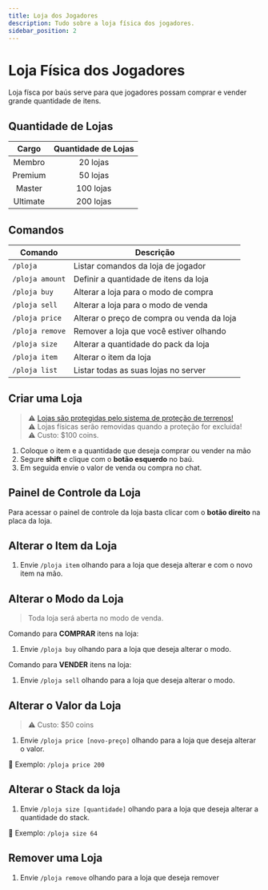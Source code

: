 ```yaml
---
title: Loja dos Jogadores
description: Tudo sobre a loja física dos jogadores.
sidebar_position: 2
---
```


# Loja Física dos Jogadores

Loja físca por baús serve para que jogadores possam comprar e vender grande quantidade de itens.

## Quantidade de Lojas

| Cargo    | Quantidade de Lojas |
| :------: | :-----------------: |
| Membro   | 20 lojas            |
| Premium  | 50 lojas            |
| Master   | 100 lojas           |
| Ultimate | 200 lojas           |

## Comandos

| Comando | Descrição |
| ------- | --------- |
| `/ploja` | Listar comandos da loja de jogador |
| `/ploja amount` | Definir a quantidade de itens da loja |
| `/ploja buy` | Alterar a loja para o modo de compra |
| `/ploja sell` | Alterar a loja para o modo de venda |
| `/ploja price` | Alterar o preço de compra ou venda da loja |
| `/ploja remove` | Remover a loja que você estiver olhando |
| `/ploja size` | Alterar a quantidade do pack da loja |
| `/ploja item` | Alterar o item da loja |
| `/ploja list` | Listar todas as suas lojas no server |

## Criar uma Loja

> ⚠️ [Lojas são protegidas pelo sistema de proteção de terrenos!](../protecao/basica.md)  
> ⚠️ Lojas físicas serão removidas quando a proteção for excluida!  
> ⚠️ Custo: $100 coins.

1. Coloque o item e a quantidade que deseja comprar ou vender na mão
2. Segure **shift** e clique com o **botão esquerdo** no baú.
3. Em seguida envie o valor de venda ou compra no chat.

## Painel de Controle da Loja

Para acessar o painel de controle da loja basta clicar com o **botão direito** na placa da loja.

## Alterar o Item da Loja

1. Envie `/ploja item` olhando para a loja que deseja alterar e com o novo item na mão.

## Alterar o Modo da Loja

> Toda loja será aberta no modo de venda.

Comando para **COMPRAR** itens na loja:
1. Envie `/ploja buy` olhando para a loja que deseja alterar o modo.

Comando para **VENDER** itens na loja:
1. Envie `/ploja sell` olhando para a loja que deseja alterar o modo.

## Alterar o Valor da Loja

> ⚠️ Custo: $50 coins

1. Envie `/ploja price [novo-preço]` olhando para a loja que deseja alterar o valor.

🎯 Exemplo: `/ploja price 200`

## Alterar o Stack da loja

1. Envie `/ploja size [quantidade]` olhando para a loja que deseja alterar a quantidade do stack.

🎯 Exemplo: `/ploja size 64`

## Remover uma Loja

1. Envie `/ploja remove` olhando para a loja que deseja remover